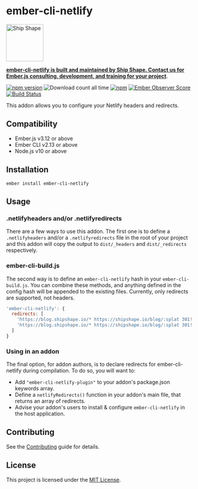 ember-cli-netlify
==============================================================================

<a href="https://shipshape.io/"><img src="http://i.imgur.com/DWHQjA5.png" alt="Ship Shape" width="100" height="100"/></a>

**[ember-cli-netlify is built and maintained by Ship Shape. Contact us for Ember.js consulting, development, and training for your project](https://shipshape.io/ember-consulting/)**.

[![npm version](https://badge.fury.io/js/ember-cli-netlify.svg)](http://badge.fury.io/js/ember-cli-netlify)
![Download count all time](https://img.shields.io/npm/dt/ember-cli-netlify.svg)
[![npm](https://img.shields.io/npm/dm/ember-cli-netlify.svg)]()
[![Ember Observer Score](http://emberobserver.com/badges/ember-cli-netlify.svg)](http://emberobserver.com/addons/ember-cli-netlify)
[![Build Status](https://travis-ci.org/shipshapecode/ember-cli-netlify.svg)](https://travis-ci.org/shipshapecode/ember-cli-netlify)

This addon allows you to configure your Netlify headers and redirects.


Compatibility
------------------------------------------------------------------------------

* Ember.js v3.12 or above
* Ember CLI v2.13 or above
* Node.js v10 or above


Installation
------------------------------------------------------------------------------

```
ember install ember-cli-netlify
```

Usage
------------------------------------------------------------------------------

### .netlifyheaders and/or .netlifyredirects

There are a few ways to use this addon. The first one is to define a `.netlifyheaders` 
and/or a `.netlifyredirects` file in the root of your project and this
addon will copy the output to `dist/_headers` and `dist/_redirects` respectively.

### ember-cli-build.js

The second way is to define an `ember-cli-netlify` hash in your `ember-cli-build.js`.
You can combine these methods, and anything defined in the config hash will be
appended to the existing files. Currently, only redirects are supported, not headers.

```js
'ember-cli-netlify': {
  redirects: [
    'https://blog.shipshape.io/* https://shipshape.io/blog/:splat 301!',
    'https://blog.shipshape.io/* https://shipshape.io/blog/:splat 301!'
  ]
}
```

### Using in an addon

The final option, for addon authors, is to declare redirects for ember-cli-netlify during compilation. 
To do so, you will want to:

* Add `"ember-cli-netlify-plugin"` to your addon's package.json keywords array.
* Define a `netlifyRedirects()` function in your addon's main file, that returns an array of redirects.
* Advise your addon's users to install & configure `ember-cli-netlify` in the host application.


Contributing
------------------------------------------------------------------------------

See the [Contributing](CONTRIBUTING.md) guide for details.


License
------------------------------------------------------------------------------

This project is licensed under the [MIT License](LICENSE.md).
